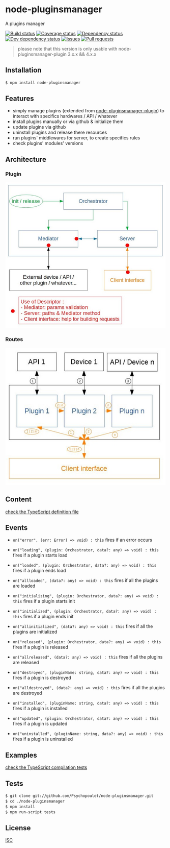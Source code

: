 # node-pluginsmanager
A plugins manager

[![Build status](https://api.travis-ci.org/Psychopoulet/node-pluginsmanager.svg?branch=master)](https://travis-ci.org/Psychopoulet/node-pluginsmanager)
[![Coverage status](https://coveralls.io/repos/github/Psychopoulet/node-pluginsmanager/badge.svg?branch=master)](https://coveralls.io/github/Psychopoulet/node-pluginsmanager)
[![Dependency status](https://david-dm.org/Psychopoulet/node-pluginsmanager/status.svg)](https://david-dm.org/Psychopoulet/node-pluginsmanager)
[![Dev dependency status](https://david-dm.org/Psychopoulet/node-pluginsmanager/dev-status.svg)](https://david-dm.org/Psychopoulet/node-pluginsmanager?type=dev)
[![Issues](https://img.shields.io/github/issues/Psychopoulet/node-pluginsmanager.svg)](https://github.com/Psychopoulet/node-pluginsmanager/issues)
[![Pull requests](https://img.shields.io/github/issues-pr/Psychopoulet/node-pluginsmanager.svg)](https://github.com/Psychopoulet/node-pluginsmanager/pulls)

> please note that this version is only usable with node-pluginsmanager-plugin 3.x.x &&  4.x.x

## Installation

```bash
$ npm install node-pluginsmanager
```

## Features

  * simply manage plugins (extended from [node-pluginsmanager-plugin](https://github.com/Psychopoulet/node-pluginsmanager-plugin)) to interact with specifics hardwares / API / whatever
  * install plugins manually or via github & initialize them
  * update plugins via github
  * uninstall plugins and release there resources
  * run plugins' middlewares for server, to create specifics rules
  * check plugins' modules' versions

## Architecture

### Plugin

![Plugin](https://raw.githubusercontent.com/Psychopoulet/node-pluginsmanager-plugin/master/documentation/pictures/functional.jpg)

### Routes

![Routes](./documentation/routes.jpg)

## Content

[check the TypeScript definition file](https://github.com/Psychopoulet/node-pluginsmanager/blob/master/lib/index.d.ts)

## Events

  * ``` on("error", (err: Error) => void) : this ``` fires if an error occurs

  * ``` on("loading", (plugin: Orchestrator, data?: any) => void) : this ``` fires if a plugin starts load
  * ``` on("loaded", (plugin: Orchestrator, data?: any) => void) : this ``` fires if a plugin ends load
  * ``` on("allloaded", (data?: any) => void) : this ``` fires if all the plugins are loaded

  * ``` on("initializing", (plugin: Orchestrator, data?: any) => void) : this ``` fires if a plugin starts init
  * ``` on("initialized", (plugin: Orchestrator, data?: any) => void) : this ``` fires if a plugin ends init
  * ``` on("allinitialized", (data?: any) => void) : this ``` fires if all the plugins are initialized

  * ``` on("released", (plugin: Orchestrator, data?: any) => void) : this ``` fires if a plugin is released
  * ``` on("allreleased", (data?: any) => void) : this ``` fires if all the plugins are released

  * ``` on("destroyed", (pluginName: string, data?: any) => void) : this ``` fires if a plugin is destroyed
  * ``` on("alldestroyed", (data?: any) => void) : this ``` fires if all the plugins are destroyed

  * ``` on("installed", (pluginName: string, data?: any) => void) : this ``` fires if a plugin is installed
  * ``` on("updated", (plugin: Orchestrator, data?: any) => void) : this ``` fires if a plugin is updated
  * ``` on("uninstalled", (pluginName: string, data?: any) => void) : this ``` fires if a plugin is uninstalled

## Examples

[check the TypeScript compilation tests](https://github.com/Psychopoulet/node-pluginsmanager/blob/master/test/typescript/compilation.ts)

## Tests

```bash
$ git clone git://github.com/Psychopoulet/node-pluginsmanager.git
$ cd ./node-pluginsmanager
$ npm install
$ npm run-script tests
```

## License

  [ISC](LICENSE)
